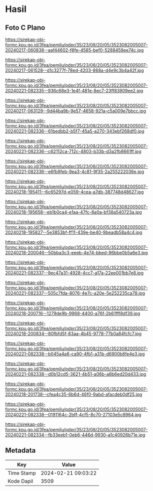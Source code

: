 # Hasil

## Foto C Plano

https://sirekap-obj-formc.kpu.go.id/3fea/pemilu/pdpr/35/23/08/20/05/3523082005007-20240217-060838--aaf44602-f6fe-4585-bef0-5288458ee74c.jpg

https://sirekap-obj-formc.kpu.go.id/3fea/pemilu/pdpr/35/23/08/20/05/3523082005007-20240217-061528--d1c3277f-78ed-4203-868a-d4e9c3b4a42f.jpg

https://sirekap-obj-formc.kpu.go.id/3fea/pemilu/pdpr/35/23/08/20/05/3523082005007-20240221-082335--936c68e3-1e4f-481e-8ec7-23ff83909ee2.jpg

https://sirekap-obj-formc.kpu.go.id/3fea/pemilu/pdpr/35/23/08/20/05/3523082005007-20240217-063129--9d44ba9b-9e57-4658-921a-c5a009e7bbcc.jpg

https://sirekap-obj-formc.kpu.go.id/3fea/pemilu/pdpr/35/23/08/20/05/3523082005007-20240221-082336--61bedbb2-b5f7-45a5-a270-343ebf268df0.jpg

https://sirekap-obj-formc.kpu.go.id/3fea/pemilu/pdpr/35/23/08/20/05/3523082005007-20240221-082336--c62112ca-712c-4803-b33b-d3a2fb8661ff.jpg

https://sirekap-obj-formc.kpu.go.id/3fea/pemilu/pdpr/35/23/08/20/05/3523082005007-20240221-082336--e6fb9feb-9ea3-4c81-9f35-2a255222036e.jpg

https://sirekap-obj-formc.kpu.go.id/3fea/pemilu/pdpr/35/23/08/20/05/3523082005007-20240218-195411--6c65297d-e059-4cea-a7db-387748d48627.jpg

https://sirekap-obj-formc.kpu.go.id/3fea/pemilu/pdpr/35/23/08/20/05/3523082005007-20240218-195658--eb1b0ca4-e1aa-47fc-8a0a-bf38a540723a.jpg

https://sirekap-obj-formc.kpu.go.id/3fea/pemilu/pdpr/35/23/08/20/05/3523082005007-20240218-195827--5e3853bf-ff11-439e-be40-9beadb58a4c4.jpg

https://sirekap-obj-formc.kpu.go.id/3fea/pemilu/pdpr/35/23/08/20/05/3523082005007-20240218-200046--50bba3c3-eeeb-4e74-bbed-96bbe0b5a6e3.jpg

https://sirekap-obj-formc.kpu.go.id/3fea/pemilu/pdpr/35/23/08/20/05/3523082005007-20240221-082337--9ec47a31-4928-4cc7-a17a-22ee001bb7e8.jpg

https://sirekap-obj-formc.kpu.go.id/3fea/pemilu/pdpr/35/23/08/20/05/3523082005007-20240221-082337--505c7fda-8076-4e7c-a20e-5e252235ca78.jpg

https://sirekap-obj-formc.kpu.go.id/3fea/pemilu/pdpr/35/23/08/20/05/3523082005007-20240218-200716--1279de9b-9968-4400-a76f-2b61fff8df39.jpg

https://sirekap-obj-formc.kpu.go.id/3fea/pemilu/pdpr/35/23/08/20/05/3523082005007-20240218-200834--80fbfd5f-83aa-4b45-9778-77b0a84fcfc7.jpg

https://sirekap-obj-formc.kpu.go.id/3fea/pemilu/pdpr/35/23/08/20/05/3523082005007-20240221-082338--b045a4a6-ca90-4fb1-a31b-d6900b6fe4e3.jpg

https://sirekap-obj-formc.kpu.go.id/3fea/pemilu/pdpr/35/23/08/20/05/3523082005007-20240221-082338--d0b12cd5-3621-4b51-a06b-a8b6ed20d433.jpg

https://sirekap-obj-formc.kpu.go.id/3fea/pemilu/pdpr/35/23/08/20/05/3523082005007-20240218-201738--cfea4c35-6b6d-46f0-9abd-afacdeb0df25.jpg

https://sirekap-obj-formc.kpu.go.id/3fea/pemilu/pdpr/35/23/08/20/05/3523082005007-20240221-082338--0191164c-2bff-4cf5-8c70-27103e5c8964.jpg

https://sirekap-obj-formc.kpu.go.id/3fea/pemilu/pdpr/35/23/08/20/05/3523082005007-20240221-082334--fb33eeb1-0eb6-446d-9930-a1c40926b71e.jpg


## Metadata

| Key        | Value               |
| ---------- | ------------------- |
| Time Stamp | 2024-02-21 09:03:22 |
| Kode Dapil | 3509                |



